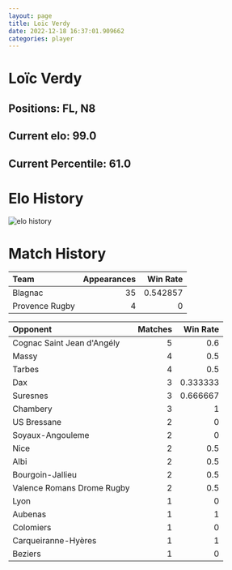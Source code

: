 ```yaml
---  
layout: page  
title: Loïc Verdy  
date: 2022-12-18 16:37:01.909662  
categories: player  
---
```

# Loïc Verdy

## Positions: FL, N8

## Current elo: 99.0

## Current Percentile: 61.0

# Elo History


![elo history](history_LoïcVerdy.png)
# Match History


| Team           |   Appearances |   Win Rate |
|:---------------|--------------:|-----------:|
| Blagnac        |            35 |   0.542857 |
| Provence Rugby |             4 |   0        |

| Opponent                   |   Matches |   Win Rate |
|:---------------------------|----------:|-----------:|
| Cognac Saint Jean d'Angély |         5 |   0.6      |
| Massy                      |         4 |   0.5      |
| Tarbes                     |         4 |   0.5      |
| Dax                        |         3 |   0.333333 |
| Suresnes                   |         3 |   0.666667 |
| Chambery                   |         3 |   1        |
| US Bressane                |         2 |   0        |
| Soyaux-Angouleme           |         2 |   0        |
| Nice                       |         2 |   0.5      |
| Albi                       |         2 |   0.5      |
| Bourgoin-Jallieu           |         2 |   0.5      |
| Valence Romans Drome Rugby |         2 |   0.5      |
| Lyon                       |         1 |   0        |
| Aubenas                    |         1 |   1        |
| Colomiers                  |         1 |   0        |
| Carqueiranne-Hyères        |         1 |   1        |
| Beziers                    |         1 |   0        |